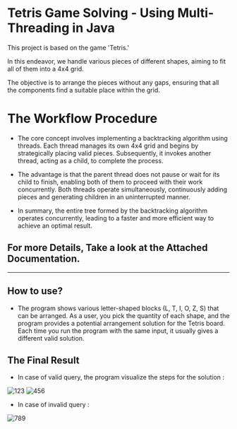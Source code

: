 
# Tetris Game Solving - Using Multi-Threading in Java

This project is based on the game 'Tetris.' 

In this endeavor, we handle various pieces of different shapes, aiming to fit all of them into a 4x4 grid. 

The objective is to arrange the pieces without any gaps, ensuring that all the components find a suitable place within the grid.

# The Workflow Procedure

- The core concept involves implementing a backtracking algorithm using threads. Each thread manages its own 4x4 grid and begins by strategically placing valid pieces. Subsequently, it invokes another thread, acting as a child, to complete the process.

- The advantage is that the parent thread does not pause or wait for its child to finish, enabling both of them to proceed with their work concurrently. Both threads operate simultaneously, continuously adding pieces and generating children in an uninterrupted manner.

- In summary, the entire tree formed by the backtracking algorithm operates concurrently, leading to a faster and more efficient way to achieve an optimal result.


## For more Details, Take a look at the Attached Documentation.
-----
## How to use?

- The program shows various letter-shaped blocks (L, T, I, O, Z, S) that can be arranged. As a user, you pick the quantity of each shape, and the program provides a potential arrangement solution for the Tetris board. Each time you run the program with the same input, it usually gives a different valid solution.

## The Final Result

- In case of valid query, the program visualize the steps for the solution :
  
![123](https://github.com/Ahmad3oda/SolvingTetris-MultiThreading/assets/104653414/7ac21010-9302-4f5c-a6b6-052d9be918c6)
![456](https://github.com/Ahmad3oda/SolvingTetris-MultiThreading/assets/104653414/9c57668a-64d9-4f4f-b5e4-7366d0416dba)

- In case of invalid query :
  
![789](https://github.com/Ahmad3oda/SolvingTetris-MultiThreading/assets/104653414/056a7b8a-3fe7-4514-a2ad-00b49f80964d)
